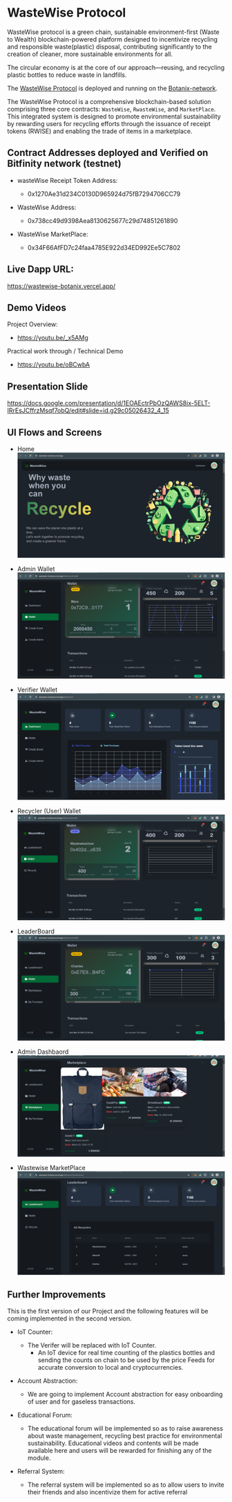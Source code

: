 # WasteWise Protocol

WasteWise protocol is a green chain, sustainable environment-first (Waste to Wealth) blockchain-powered platform designed to incentivize recycling and responsible waste(plastic) disposal, contributing significantly to the creation of cleaner, more sustainable environments for all.

The circular economy is at the core of our approach—reusing, and recycling plastic bottles to reduce waste in landfills.

The [WasteWise Protocol](https://wastewise-botanix.vercel.app/) is deployed and running on the [Botanix-network](https://docs.botanixlabs.xyz/botanix-labs).

The WasteWise Protocol is a comprehensive blockchain-based solution comprising three core contracts: `WasteWise`, `RwasteWise`, and `MarketPlace`. This integrated system is designed to promote environmental sustainability by rewarding users for recycling efforts through the issuance of receipt tokens (RWISE) and enabling the trade of items in a marketplace.


## Contract Addresses deployed and Verified on Bitfinity network (testnet)

- wasteWise Receipt Token Address:
  - 0x1270Ae31d234C0130D965924d75fB7294706CC79

- WasteWise Address:
  - 0x738cc49d9398Aea8130625677c29d74851261890

- WasteWise MarketPlace:
  - 0x34F66AfFD7c24faa4785E922d34ED992Ee5C7802

## Live Dapp URL:
https://wastewise-botanix.vercel.app/












## Demo Videos

Project Overview:

- https://youtu.be/_x5AMg


Practical work through / Technical Demo 
  - https://youtu.be/oBCwbA

## Presentation Slide

https://docs.google.com/presentation/d/1EOAEctrPbOzQAWS8ix-5ELT-IRrEsJCffrzMsqf7obQ/edit#slide=id.g29c05026432_4_15

## UI Flows and Screens

- Home
  ![01](./images/01.png)

- Admin Wallet
  ![05](./images/05.png)

- Verifier Wallet
  ![04](./images/04.png)

- Recycler (User) Wallet
  ![02](./images/02.png)

- LeaderBoard
  ![03](./images/03.png)

- Admin Dashbaord
  ![06](./images/06.png)

- Wastewise MarketPlace
  ![07](./images/07.png)

## Further Improvements

This is the first version of our Project and the following features will be coming implemented in the second version.

- IoT Counter:

  - The Verifer will be replaced with IoT Counter.
    - An IoT device for real time counting of the plastics bottles and sending the counts on chain to be used by the price Feeds for accurate conversion to local and cryptocurrencies.

- Account Abstraction:

  - We are going to implement Account abstraction for easy onboarding of user and for gaseless transactions.

- Educational Forum:

  - The educational forum will be implemented so as to raise awareness about waste management, recycling best practice for environmental sustainability. Educational videos and contents will be made available here and users will be rewarded for finishing any of the module.

- Referral System:
  - The referral system will be implemented so as to allow users to invite their friends and also incentivize them for active referral
